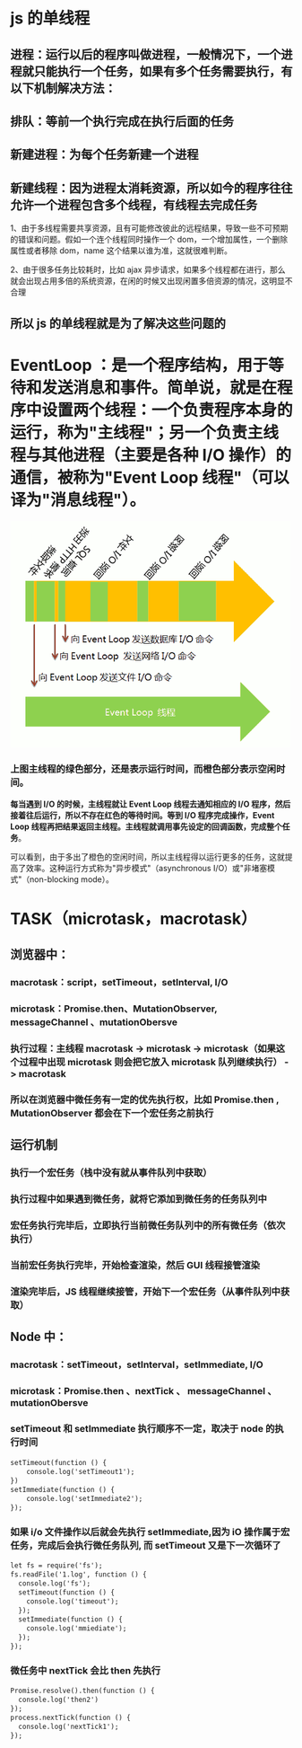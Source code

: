 # js 的单线程

## 进程：运行以后的程序叫做进程，一般情况下，一个进程就只能执行一个任务，如果有多个任务需要执行，有以下机制解决方法：

## 排队：等前一个执行完成在执行后面的任务

## 新建进程：为每个任务新建一个进程

## 新建线程：因为进程太消耗资源，所以如今的程序往往允许一个进程包含多个线程，有线程去完成任务

1、由于多线程需要共享资源，且有可能修改彼此的远程结果，导致一些不可预期的错误和问题。假如一个连个线程同时操作一个 dom，一个增加属性，一个删除属性或者移除 dom，name 这个结果以谁为准，这就很难判断。

2、由于很多任务比较耗时，比如 ajax 异步请求，如果多个线程都在进行，那么就会出现占用多倍的系统资源，在闲的时候又出现闲置多倍资源的情况，这明显不合理

## 所以 js 的单线程就是为了解决这些问题的

# EventLoop ：是一个程序结构，用于等待和发送消息和事件。简单说，就是在程序中设置两个线程：一个负责程序本身的运行，称为"主线程"；另一个负责主线程与其他进程（主要是各种 I/O 操作）的通信，被称为"Event Loop 线程"（可以译为"消息线程"）。

<img  src='../img/2013102004.png'/>

### 上图主线程的绿色部分，还是表示运行时间，而橙色部分表示空闲时间。

<strong>每当遇到 I/O 的时候，主线程就让 Event Loop 线程去通知相应的 I/O 程序，然后接着往后运行，所以不存在红色的等待时间。等到 I/O 程序完成操作，Event Loop 线程再把结果返回主线程。主线程就调用事先设定的回调函数，完成整个任务</strong>。

可以看到，由于多出了橙色的空闲时间，所以主线程得以运行更多的任务，这就提高了效率。这种运行方式称为"异步模式"（asynchronous I/O）或"非堵塞模式"（non-blocking mode）。

# TASK（microtask，macrotask）

## 浏览器中：

### macrotask：script，setTimeout，setInterval, I/O

### microtask：Promise.then、MutationObserver, messageChannel 、mutationObersve

### 执行过程：主线程 macrotask -> microtask -> microtask（如果这个过程中出现 microtask 则会把它放入 microtask 队列继续执行） -> macrotask

### 所以在浏览器中微任务有一定的优先执行权，比如 Promise.then , MutationObserver 都会在下一个宏任务之前执行

## 运行机制

### 执行一个宏任务（栈中没有就从事件队列中获取）

### 执行过程中如果遇到微任务，就将它添加到微任务的任务队列中

### 宏任务执行完毕后，立即执行当前微任务队列中的所有微任务（依次执行）

### 当前宏任务执行完毕，开始检查渲染，然后 GUI 线程接管渲染

### 渲染完毕后，JS 线程继续接管，开始下一个宏任务（从事件队列中获取）

## Node 中：

### macrotask：setTimeout，setInterval，setImmediate, I/O

### microtask：Promise.then 、nextTick 、 messageChannel 、mutationObersve

### setTimeout 和 setImmediate 执行顺序不一定，取决于 node 的执行时间

```
setTimeout(function () {
    console.log('setTimeout1');
})
setImmediate(function () {
    console.log('setImmediate2');
});
```

### 如果 i/o 文件操作以后就会先执行 setImmediate,因为 iO 操作属于宏任务，完成后会执行微任务队列, 而 setTimeout 又是下一次循环了

```
let fs = require('fs');
fs.readFile('1.log', function () {
  console.log('fs');
  setTimeout(function () {
    console.log('timeout');
  });
  setImmediate(function () {
    console.log('mmiediate');
  });
});

```

### 微任务中 nextTick 会比 then 先执行

```
Promise.resolve().then(function () {
  console.log('then2')
});
process.nextTick(function () {
  console.log('nextTick1');
});

```
